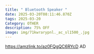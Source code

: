 ```yaml
---
title: " Bluetooth Speaker "
date: 2025-03-20T08:11:46.870Z
tags: 2025-03-20
Category: OTHER
description: 75% OFF
image: img/71kwrarypnl._ac_sl1500_.jpg
---
```

https://amzlink.to/az0FQgQC6RYcD
AD
